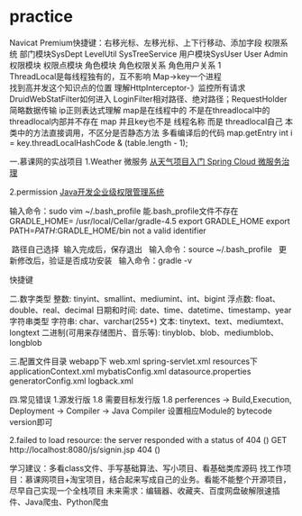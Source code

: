 # practice
Navicat Premium快捷键：右移光标、左移光标、上下行移动、添加字段
权限系统
    部门模块SysDept LevelUtil SysTreeService
    用户模块SysUser User Admin
    权限模块
    权限点模块
    角色模块
    角色权限关系
    角色用户关系
1    
        ThreadLocal是每线程独有的，互不影响 Map->key一个进程  
        找到高并发这个知识点的位置
        理解HttpInterceptor-》监控所有请求
        DruidWebStatFilter如何进入
        LoginFilter相对路径、绝对路径；RequestHolder简略数据传输
        ip正则表达式理解
            map是在线程中的 不是在threadlocal中的
            threadlocal内部并不存在 map
            并且key也不是 线程名称 而是 threadlocal自己
本类中的方法直接调用，不区分是否静态方法
多看编译后的代码
map.getEntry
int i = key.threadLocalHashCode & (table.length - 1);

一.慕课网的实战项目
1.Weather 微服务   <a href="https://coding.imooc.com/learn/list/177.html">从天气项目入门 Spring Cloud 微服务治理</a>

2.permission <a href="https://coding.imooc.com/lesson/149.html#">Java开发企业级权限管理系统</a>

输入命令：sudo vim ~/.bash_profile 能.bash_profile文件不存在  
GRADLE_HOME= /usr/local/Cellar/gradle-4.5 export 
GRADLE_HOME export PATH=$PATH:$GRADLE_HOME/bin
not a valid identifier

 路径自己选择  输入完成后，保存退出  
输入命令：source ~/.bash_profile 
 更新修改后，验证是否成功安装  
输入命令：gradle -v

<property/>快捷键

二.数字类型
    整数: tinyint、smallint、mediumint、int、bigint
    浮点数: float、double、real、decimal
    日期和时间: date、time、datetime、timestamp、year
    字符串类型
    字符串: char、varchar(255+)
    文本: tinytext、text、mediumtext、longtext
    二进制(可用来存储图片、音乐等): tinyblob、blob、mediumblob、longblob
    
三.配置文件目录
webapp下
    web.xml 
    spring-servlet.xml
resources下
    applicationContext.xml
    mybatisConfig.xml
    datasource.properties
    generatorConfig.xml
    logback.xml

四.常见错误
1.源发行版 1.8 需要目标发行版 1.8
    perferences -> Build,Execution, Deployment -> Compiler -> Java Compiler 
    设置相应Module的 bytecode version即可 
    
2.failed to load resource: the server responded with a status of 404 () 
  GET http://localhost:8080/js/signin.jsp 404 ()

学习建议：多看class文件、手写基础算法、写小项目、看基础类库源码
找工作项目：慕课网项目+淘宝项目，结合起来写成自己的业务。看能不能整个开源项目，尽早自己实现一个全栈项目
未来需求：编辑器、收藏夹、百度网盘破解限速插件、Java爬虫、Python爬虫


